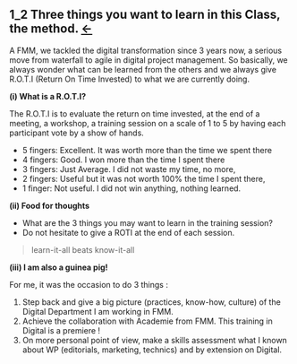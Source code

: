 ## 1_2 Three things you want to learn in this Class, the method. <a href="README.md">&#8592;</a><br>

A FMM, we tackled the digital transformation since 3 years now, a serious move from waterfall to agile in digital project management. So basically, we always wonder what can be learned from the others and we always give R.O.T.I (Return On Time Invested) to what we are currently doing.

**(i) What is a R.O.T.I?**

The R.O.T.I is to evaluate the return on time invested, at the end of a meeting, a workshop, a training session on a scale of 1 to 5 by having each participant vote by a show of hands.

- 5 fingers: Excellent. It was worth more than the time we spent there
- 4 fingers: Good. I won more than the time I spent there
- 3 fingers: Just Average. I did not waste my time, no more,
- 2 fingers: Useful but it was not worth 100% the time I spent there,
- 1 finger: Not useful. I did not win anything, nothing learned.

**(ii) Food for thoughts**
- What are the 3 things you may want to learn in the training session?
- Do not hesitate to give a ROTI at the end of each session.

> learn-it-all beats know-it-all

**(iii) I am also a guinea pig!**

For me, it was the occasion to do 3 things :

1. Step back and give a big picture (practices, know-how, culture) of the Digital Department I am working in FMM.
2. Achieve the collaboration with Academie from FMM. This training in Digital is a premiere !
3. On more personal point of view, make a skills assessment what I known about WP (editorials, marketing, technics) and by extension on Digital.








